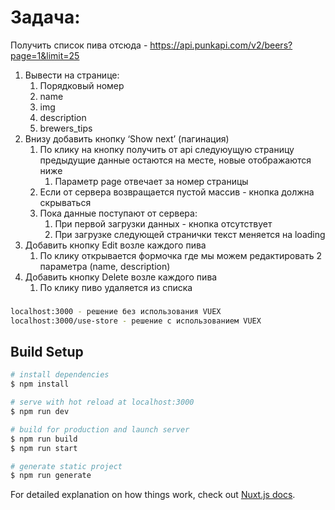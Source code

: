 # Задача:

Получить список пива отсюда - https://api.punkapi.com/v2/beers?page=1&limit=25

1. Вывести на странице:
   1. Порядковый номер
   2. name
   3. img
   4. description
   5. brewers_tips
2. Внизу добавить кнопку ‘Show next’ (пагинация)
   1. По клику на кнопку получить от api следуюущую страницу предыдущие данные остаются на месте, новые отображаются ниже
      1. Параметр page отвечает за номер страницы
   2. Если от сервера возвращается пустой массив - кнопка должна скрываться
   3. Пока данные поступают от сервера:
      1. При первой загрузки данных - кнопка отсутствует
      2. При загрузке следующей странички текст меняется на loading
3. Добавить кнопку Edit возле каждого пива
   1. По клику открывается формочка где мы можем редактировать 2 параметра (name, description)
4. Добавить кнопку Delete возле каждого пива
   1. По клику пиво удаляется из списка

###
```bash
localhost:3000 - решение без использования VUEX 
localhost:3000/use-store - решение с использованием VUEX 
```

## Build Setup

```bash
# install dependencies
$ npm install

# serve with hot reload at localhost:3000
$ npm run dev

# build for production and launch server
$ npm run build
$ npm run start

# generate static project
$ npm run generate
```

For detailed explanation on how things work, check out [Nuxt.js docs](https://nuxtjs.org).
